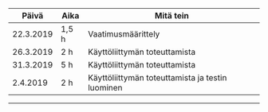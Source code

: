  Päivä |     Aika  |  Mitä tein |
 -------|-----------|----------------
 22.3.2019 |  1,5 h | Vaatimusmäärittely
 26.3.2019 | 2 h    |  Käyttöliittymän toteuttamista
 31.3.2019 | 5 h    | Käyttöliittymän toteuttamista
 2.4.2019  | 2 h    | Käyttöliittymän toteuttamista ja testin luominen
 -----------------------------------
